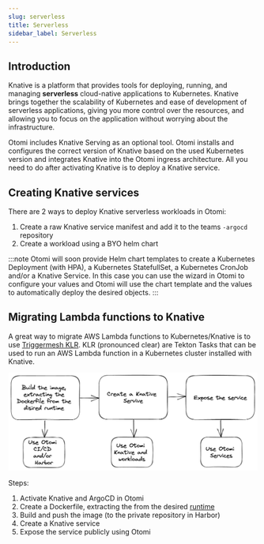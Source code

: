 ```yaml
---
slug: serverless
title: Serverless
sidebar_label: Serverless
---
```


## Introduction

Knative is a platform that provides tools for deploying, running, and managing **serverless** cloud-native applications to Kubernetes. Knative brings together the scalability of Kubernetes and ease of development of serverless applications, giving you more control over the resources, and allowing you to focus on the application without worrying about the infrastructure.

Otomi includes Knative Serving as an optional tool. Otomi installs and configures the correct version of Knative based on the used Kubernetes version and integrates Knative into the Otomi ingress architecture. All you need to do after activating Knative is to deploy a Knative service.

## Creating Knative services

There are 2 ways to deploy Knative serverless workloads in Otomi:

1. Create a raw Knative service manifest and add it to the teams `-argocd` repository
2. Create a workload using a BYO helm chart

:::note
Otomi will soon provide Helm chart templates to create a Kubernetes Deployment (with HPA), a Kubernetes StatefullSet, a Kubernetes CronJob and/or a Knative Service. In this case you can use the wizard in Otomi to configure your values and Otomi will use the chart template and the values to automatically deploy the desired objects.
:::

## Migrating Lambda functions to Knative

A great way to migrate AWS Lambda functions to Kubernetes/Knative is to use [Triggermesh KLR](https://github.com/triggermesh/knative-lambda-runtime). KLR (pronounced clear) are Tekton Tasks that can be used to run an AWS Lambda function in a Kubernetes cluster installed with Knative.

![serverless](../img/knative.png)

Steps:

1. Activate Knative and ArgoCD in Otomi
2. Create a Dockerfile, extracting the from the desired [runtime](https://github.com/triggermesh/knative-lambda-runtime#run-in-docker)
3. Build and push the image (to the private repository in Harbor)
4. Create a Knative service
5. Expose the service publicly using Otomi


